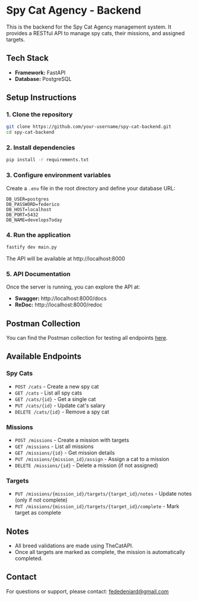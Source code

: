 # Spy Cat Agency - Backend

This is the backend for the Spy Cat Agency management system. It provides a RESTful API to manage spy cats, their missions, and assigned targets.

## Tech Stack

- **Framework:** FastAPI
- **Database:** PostgreSQL

## Setup Instructions

### 1. Clone the repository

```bash
git clone https://github.com/your-username/spy-cat-backend.git
cd spy-cat-backend
```

### 2. Install dependencies

```bash
pip install -r requirements.txt
```

### 3. Configure environment variables

Create a `.env` file in the root directory and define your database URL:

```
DB_USER=postgres
DB_PASSWORD=federico
DB_HOST=localhost
DB_PORT=5432
DB_NAME=developsToday
```

### 4. Run the application

```bash
fastify dev main.py
```

The API will be available at http://localhost:8000

### 5. API Documentation

Once the server is running, you can explore the API at:

- **Swagger:** http://localhost:8000/docs
- **ReDoc:** http://localhost:8000/redoc

## Postman Collection

You can find the Postman collection for testing all endpoints [here](https://.postman.co/workspace/My-Workspace~548b06be-db7f-48cc-8672-93c800e16cc1/collection/32813474-14b244b7-2b97-4346-9bec-e4455ac7b3a1?action=share&creator=32813474).

## Available Endpoints

### Spy Cats

- `POST /cats` - Create a new spy cat
- `GET /cats` - List all spy cats
- `GET /cats/{id}` - Get a single cat
- `PUT /cats/{id}` - Update cat's salary
- `DELETE /cats/{id}` - Remove a spy cat

### Missions

- `POST /missions` - Create a mission with targets
- `GET /missions` - List all missions
- `GET /missions/{id}` - Get mission details
- `PUT /missions/{mission_id}/assign` - Assign a cat to a mission
- `DELETE /missions/{id}` - Delete a mission (if not assigned)

### Targets

- `PUT /missions/{mission_id}/targets/{target_id}/notes` - Update notes (only if not complete)
- `PUT /missions/{mission_id}/targets/{target_id}/complete` - Mark target as complete

## Notes

- All breed validations are made using TheCatAPI.
- Once all targets are marked as complete, the mission is automatically completed.

## Contact

For questions or support, please contact: fededeniard@gmail.com
